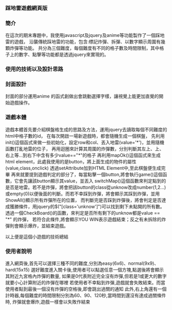 ### 踩地雷遊戲網頁版
### 簡介
在這次的期末專題中，我使用javascript及jquery及anime等功能製作了一個踩地雷的遊戲，
沿襲傳統踩地雷的功能，包含:標記炸彈、拆彈、以數字顯示周圍有幾顆炸彈等功能。
共分為三個難度，每個難度有不同的格子數及時間限制，其中格子上的數字、點擊等功能都是透過jquery來實現的。

### 使用的技術以及設計思路
### 封面設計
封面的部分運用anime 的函式創做出會跳動選擇字樣，讓視覺上能更加直覺的開始遊戲操作。
### 遊戲本體
遊戲本體首先要介紹棋盤格生成的思路及方法，運用jquery去讀取每個不同難度的html中格子數的id，
在每次開啟一場新遊戲時，都會隨機生成一個棋盤，
先利用init()這個函式來做一些初始化，設定row和col、丟入地雷(value='\*')，並用隨機函數打亂地雷的位子，
再用迴圈來計算其周圍的炸彈數，分別判斷其左上、上、右上等...到右下中含有多少value=="\*"的格子
再利用mapOk()這個函式來生成html element，此處我使用的是button，將上面生成的物件的屬性(value,class,onclick)
透過setAttribute加到HTML Element中,至此棋盤便生成完畢
再來就要提到遊戲判定的部分了，每當點擊一個button,將會執行game()這個函數，它會先讓該button顯示其value，並丟入
switchMap()這個函數來判定點到的是否是地雷。若不是炸彈，將會把該button的class從unknow改成number(1,2...)或empty(0)以便後面的判斷。而若不幸踩到炸彈，將會顯示其踩到炸彈，並用ShowAll()顯示所有炸彈所在的位置，
而判斷完是否踩到炸彈後，將會判定是否達成獲勝條件，用jquery的$("[class='unknow']")可以找到剩下未點開的所有數。
透過一個CheckBoard()的函數，來判定是否所有剩下的unknow都是value == "\*" 的炸彈，
若符合此條件,將會顯示YOU WIN表示遊戲結束；反之有未拆除的炸彈則會顯示爆炸，並結束遊戲。

以上便是這個小遊戲的技術總結

### 使用者說明
進入網頁後,首先可以選擇三種不同的難度,分別為easy(6x6)、normal(9x9)、hard(15x15)
選好難度進入關卡後,使用者可以點選任意一個方塊,點選後將會顯示其附近九宮格內炸彈的數量,
如果是0代表附近完全沒有炸彈,但若是1或更大的數字就要小心計算附近的炸彈在哪裡
若使用者不幸點到炸彈,遊戲就會失敗結束。而當使用者點到最後一個沒有炸彈的空格後,即會跳出過關的通知
此外,右上角還有一個計時器,每個難度的時間限制分別為60、90、120秒,當時間到還沒有達成過關條件時,
炸彈就會爆炸,遊戲一樣會以失敗作結束
